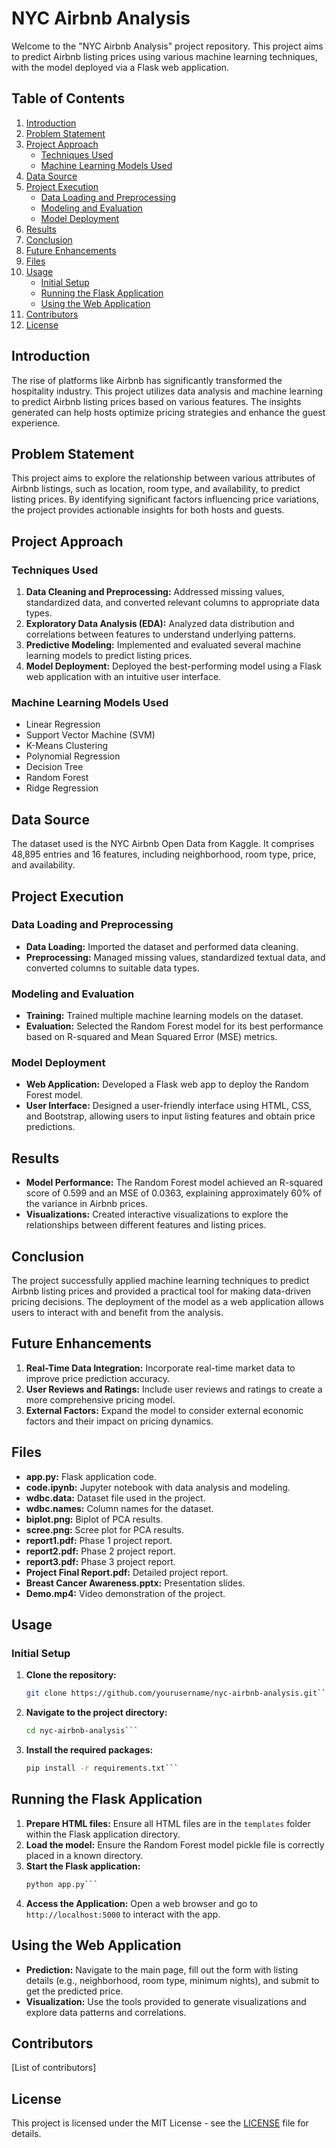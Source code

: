 # NYC Airbnb Analysis

Welcome to the "NYC Airbnb Analysis" project repository. This project aims to predict Airbnb listing prices using various machine learning techniques, with the model deployed via a Flask web application.

## Table of Contents
1. [Introduction](#introduction)
2. [Problem Statement](#problem-statement)
3. [Project Approach](#project-approach)
   - [Techniques Used](#techniques-used)
   - [Machine Learning Models Used](#machine-learning-models-used)
4. [Data Source](#data-source)
5. [Project Execution](#project-execution)
   - [Data Loading and Preprocessing](#data-loading-and-preprocessing)
   - [Modeling and Evaluation](#modeling-and-evaluation)
   - [Model Deployment](#model-deployment)
6. [Results](#results)
7. [Conclusion](#conclusion)
8. [Future Enhancements](#future-enhancements)
9. [Files](#files)
10. [Usage](#usage)
    - [Initial Setup](#initial-setup)
    - [Running the Flask Application](#running-the-flask-application)
    - [Using the Web Application](#using-the-web-application)
11. [Contributors](#contributors)
12. [License](#license)

## Introduction
The rise of platforms like Airbnb has significantly transformed the hospitality industry. This project utilizes data analysis and machine learning to predict Airbnb listing prices based on various features. The insights generated can help hosts optimize pricing strategies and enhance the guest experience.

## Problem Statement
This project aims to explore the relationship between various attributes of Airbnb listings, such as location, room type, and availability, to predict listing prices. By identifying significant factors influencing price variations, the project provides actionable insights for both hosts and guests.

## Project Approach

### Techniques Used
1. **Data Cleaning and Preprocessing:** Addressed missing values, standardized data, and converted relevant columns to appropriate data types.
2. **Exploratory Data Analysis (EDA):** Analyzed data distribution and correlations between features to understand underlying patterns.
3. **Predictive Modeling:** Implemented and evaluated several machine learning models to predict listing prices.
4. **Model Deployment:** Deployed the best-performing model using a Flask web application with an intuitive user interface.

### Machine Learning Models Used
- Linear Regression
- Support Vector Machine (SVM)
- K-Means Clustering
- Polynomial Regression
- Decision Tree
- Random Forest
- Ridge Regression

## Data Source
The dataset used is the NYC Airbnb Open Data from Kaggle. It comprises 48,895 entries and 16 features, including neighborhood, room type, price, and availability.

## Project Execution

### Data Loading and Preprocessing
- **Data Loading:** Imported the dataset and performed data cleaning.
- **Preprocessing:** Managed missing values, standardized textual data, and converted columns to suitable data types.

### Modeling and Evaluation
- **Training:** Trained multiple machine learning models on the dataset.
- **Evaluation:** Selected the Random Forest model for its best performance based on R-squared and Mean Squared Error (MSE) metrics.

### Model Deployment
- **Web Application:** Developed a Flask web app to deploy the Random Forest model.
- **User Interface:** Designed a user-friendly interface using HTML, CSS, and Bootstrap, allowing users to input listing features and obtain price predictions.

## Results
- **Model Performance:** The Random Forest model achieved an R-squared score of 0.599 and an MSE of 0.0363, explaining approximately 60% of the variance in Airbnb prices.
- **Visualizations:** Created interactive visualizations to explore the relationships between different features and listing prices.

## Conclusion
The project successfully applied machine learning techniques to predict Airbnb listing prices and provided a practical tool for making data-driven pricing decisions. The deployment of the model as a web application allows users to interact with and benefit from the analysis.

## Future Enhancements
1. **Real-Time Data Integration:** Incorporate real-time market data to improve price prediction accuracy.
2. **User Reviews and Ratings:** Include user reviews and ratings to create a more comprehensive pricing model.
3. **External Factors:** Expand the model to consider external economic factors and their impact on pricing dynamics.

## Files
- **app.py:** Flask application code.
- **code.ipynb:** Jupyter notebook with data analysis and modeling.
- **wdbc.data:** Dataset file used in the project.
- **wdbc.names:** Column names for the dataset.
- **biplot.png:** Biplot of PCA results.
- **scree.png:** Scree plot for PCA results.
- **report1.pdf:** Phase 1 project report.
- **report2.pdf:** Phase 2 project report.
- **report3.pdf:** Phase 3 project report.
- **Project Final Report.pdf:** Detailed project report.
- **Breast Cancer Awareness.pptx:** Presentation slides.
- **Demo.mp4:** Video demonstration of the project.

## Usage

### Initial Setup
1. **Clone the repository:**
   ```bash
   git clone https://github.com/yourusername/nyc-airbnb-analysis.git```
2. **Navigate to the project directory:**
     ```bash
   cd nyc-airbnb-analysis```
3. **Install the required packages:**
      ```bash
   pip install -r requirements.txt```

## Running the Flask Application
1. **Prepare HTML files:** Ensure all HTML files are in the `templates` folder within the Flask application directory.
2. **Load the model:** Ensure the Random Forest model pickle file is correctly placed in a known directory.
3. **Start the Flask application:**
   ```bash
   python app.py```
4. **Access the Application:** Open a web browser and go to `http://localhost:5000` to interact with the app.

## Using the Web Application
- **Prediction:** Navigate to the main page, fill out the form with listing details (e.g., neighborhood, room type, minimum nights), and submit to get the predicted price.
- **Visualization:** Use the tools provided to generate visualizations and explore data patterns and correlations.

## Contributors
[List of contributors]

## License
This project is licensed under the MIT License - see the [LICENSE](LICENSE) file for details.


